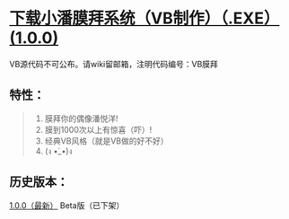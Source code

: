 # <a href="mobai_1.0.0.exe" target="_blank">下载小潘膜拜系统（VB制作）（.EXE）(1.0.0)</a>
VB源代码不可公布。请wiki留邮箱，注明代码编号：VB膜拜

## 特性：

> 1. 膜拜你的偶像潘悦洋!
> 2. 膜到1000次以上有惊喜（吓）!
> 3. 经典VB风格（就是VB做的好不好）
> 4. (ง •̀_•́)ง

## 历史版本：
<a href="mobai_1.0.0.exe" target="_blank">1.0.0（最新）</a>
Beta版（已下架）



